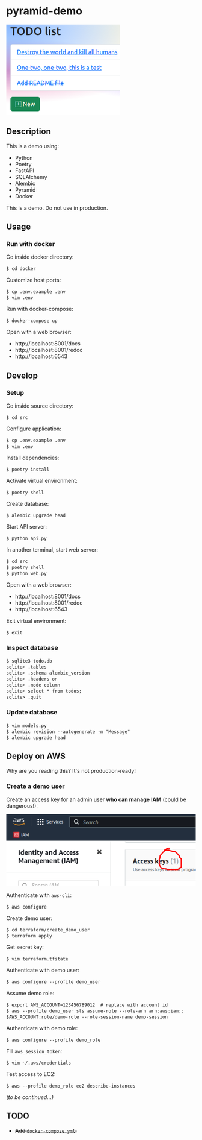 pyramid-demo
============

![Screenshot](images/todo-list.png)

Description
-----------

This is a demo using:

- Python
- Poetry
- FastAPI
- SQLAlchemy
- Alembic
- Pyramid
- Docker

This is a demo. Do not use in production.

Usage
-----

### Run with docker

Go inside docker directory:

```
$ cd docker
```

Customize host ports:

```
$ cp .env.example .env
$ vim .env
```

Run with docker-compose:

```
$ docker-compose up
```

Open with a web browser:

- http://localhost:8001/docs
- http://localhost:8001/redoc
- http://localhost:6543

Develop
-------

### Setup

Go inside source directory:

```
$ cd src
```

Configure application:

```
$ cp .env.example .env
$ vim .env
```

Install dependencies:

```
$ poetry install
```

Activate virtual environment:

```
$ poetry shell
```

Create database:

```
$ alembic upgrade head
```

Start API server:

```
$ python api.py
```

In another terminal, start web server:

```
$ cd src
$ poetry shell
$ python web.py
```

Open with a web browser:

- http://localhost:8001/docs
- http://localhost:8001/redoc
- http://localhost:6543

Exit virtual environment:

```
$ exit
```

### Inspect database

```
$ sqlite3 todo.db
sqlite> .tables
sqlite> .schema alembic_version 
sqlite> .headers on
sqlite> .mode column
sqlite> select * from todos;
sqlite> .quit
```

### Update database

```
$ vim models.py
$ alembic revision --autogenerate -m "Message"
$ alembic upgrade head
```

Deploy on AWS
-------------

Why are you reading this? It's not production-ready!

### Create a demo user

Create an access key for an admin user **who can manage IAM** (could be dangerous!):

![AWS access key](images/aws-access-key.png)

Authenticate with `aws-cli`:

```
$ aws configure
```

Create demo user:

```
$ cd terraform/create_demo_user
$ terraform apply
```

Get secret key:

```
$ vim terraform.tfstate
```

Authenticate with demo user:

```
$ aws configure --profile demo_user
```

Assume demo role:

```
$ export AWS_ACCOUNT=123456789012  # replace with account id
$ aws --profile demo_user sts assume-role --role-arn arn:aws:iam::
$AWS_ACCOUNT:role/demo-role --role-session-name demo-session
```

Authenticate with demo role:

```
$ aws configure --profile demo_role
```

Fill `aws_session_token`:

```
$ vim ~/.aws/credentials
```

Test access to EC2:

```
$ aws --profile demo_role ec2 describe-instances
```

*(to be continued...)*

TODO
----

- ~~Add `docker-compose.yml`.~~
